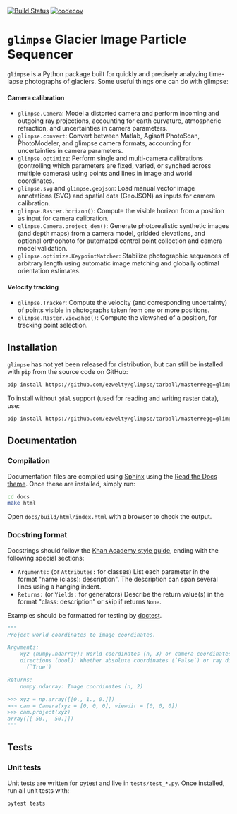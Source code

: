 [![Build Status](https://travis-ci.com/ezwelty/glimpse.svg?branch=master)](https://travis-ci.com/ezwelty/glimpse)
[![codecov](https://codecov.io/gh/ezwelty/glimpse/branch/master/graph/badge.svg)](https://codecov.io/gh/ezwelty/glimpse)

# `glimpse` Glacier Image Particle Sequencer

`glimpse` is a Python package built for quickly and precisely analyzing time-lapse photographs of glaciers. Some useful things one can do with glimpse:

#### Camera calibration

  - `glimpse.Camera`: Model a distorted camera and perform incoming and outgoing ray projections, accounting for earth curvature, atmospheric refraction, and uncertainties in camera parameters.
  - `glimpse.convert`: Convert between Matlab, Agisoft PhotoScan, PhotoModeler, and glimpse camera formats, accounting for uncertainties in camera parameters.
  - `glimpse.optimize`: Perform single and multi-camera calibrations (controlling which parameters are fixed, varied, or synched across multiple cameras) using points and lines in image and world coordinates.
  - `glimpse.svg` and `glimpse.geojson`: Load manual vector image annotations (SVG) and spatial data (GeoJSON) as inputs for camera calibration.
  - `glimpse.Raster.horizon()`: Compute the visible horizon from a position as input for camera calibration.
  - `glimpse.Camera.project_dem()`: Generate photorealistic synthetic images (and depth maps) from a camera model, gridded elevations, and optional orthophoto for automated control point collection and camera model validation.
  - `glimpse.optimize.KeypointMatcher`: Stabilize photographic sequences of arbitrary length using automatic image matching and globally optimal orientation estimates.

#### Velocity tracking

  - `glimpse.Tracker`: Compute the velocity (and corresponding uncertainty) of points visible in photographs taken from one or more positions.
  - `glimpse.Raster.viewshed()`: Compute the viewshed of a position, for tracking point selection.


## Installation

`glimpse` has not yet been released for distribution, but can still be installed with `pip` from the source code on GitHub:

```bash
pip install https://github.com/ezwelty/glimpse/tarball/master#egg=glimpse[io]
```

To install without `gdal` support (used for reading and writing raster data), use:

```bash
pip install https://github.com/ezwelty/glimpse/tarball/master#egg=glimpse
```

## Documentation

### Compilation

Documentation files are compiled using [Sphinx](http://www.sphinx-doc.org/en/master/usage/installation.html) using the [Read the Docs theme](https://sphinx-rtd-theme.readthedocs.io/en/latest/). Once these are installed, simply run:

```bash
cd docs
make html
```

Open `docs/build/html/index.html` with a browser to check the output.

### Docstring format

Docstrings should follow the [Khan Academy style guide](https://github.com/Khan/style-guides/blob/master/style/python.md#docstrings), ending with the following special sections:

- `Arguments:` (or `Attributes:` for classes) List each parameter in the format "name (class): description". The description can span several lines using a hanging indent.
- `Returns:` (or `Yields:` for generators) Describe the return value(s) in the format "class: description" or skip if returns `None`.

Examples should be formatted for testing by [doctest](https://docs.pytest.org).

```python
"""
Project world coordinates to image coordinates.

Arguments:
    xyz (numpy.ndarray): World coordinates (n, 3) or camera coordinates (n, 2)
    directions (bool): Whether absolute coordinates (`False`) or ray directions
      (`True`)

Returns:
    numpy.ndarray: Image coordinates (n, 2)

>>> xyz = np.array([[0., 1., 0.]])
>>> cam = Camera(xyz = [0, 0, 0], viewdir = [0, 0, 0])
>>> cam.project(xyz)
array([[ 50.,  50.]])
"""
```

## Tests

### Unit tests

Unit tests are written for [pytest](https://docs.pytest.org/en/latest/getting-started.html) and live in `tests/test_*.py`. Once installed, run all unit tests with:

```bash
pytest tests
```
